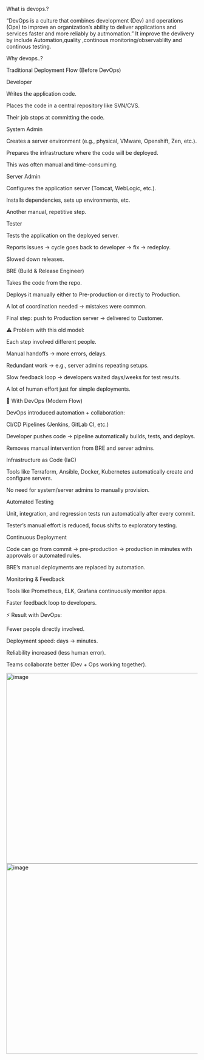 
What is devops.?

“DevOps is a culture that combines development (Dev) and operations (Ops) to improve an organization’s ability to deliver applications and services faster and more reliably by autmomation.”
It improve the devlivery by include Automation,quality ,continous monitoring/observablilty and continous testing.

Why devops..?

Traditional Deployment Flow (Before DevOps)

Developer

Writes the application code.

Places the code in a central repository like SVN/CVS.

Their job stops at committing the code.

System Admin

Creates a server environment (e.g., physical, VMware, Openshift, Zen, etc.).

Prepares the infrastructure where the code will be deployed.

This was often manual and time-consuming.

Server Admin

Configures the application server (Tomcat, WebLogic, etc.).

Installs dependencies, sets up environments, etc.

Another manual, repetitive step.

Tester

Tests the application on the deployed server.

Reports issues → cycle goes back to developer → fix → redeploy.

Slowed down releases.

BRE (Build & Release Engineer)

Takes the code from the repo.

Deploys it manually either to Pre-production or directly to Production.

A lot of coordination needed → mistakes were common.

Final step: push to Production server → delivered to Customer.

⚠️ Problem with this old model:

Each step involved different people.

Manual handoffs → more errors, delays.

Redundant work → e.g., server admins repeating setups.

Slow feedback loop → developers waited days/weeks for test results.

A lot of human effort just for simple deployments.

🔹 With DevOps (Modern Flow)

DevOps introduced automation + collaboration:

CI/CD Pipelines (Jenkins, GitLab CI, etc.)

Developer pushes code → pipeline automatically builds, tests, and deploys.

Removes manual intervention from BRE and server admins.

Infrastructure as Code (IaC)

Tools like Terraform, Ansible, Docker, Kubernetes automatically create and configure servers.

No need for system/server admins to manually provision.

Automated Testing

Unit, integration, and regression tests run automatically after every commit.

Tester’s manual effort is reduced, focus shifts to exploratory testing.

Continuous Deployment

Code can go from commit → pre-production → production in minutes with approvals or automated rules.

BRE’s manual deployments are replaced by automation.

Monitoring & Feedback

Tools like Prometheus, ELK, Grafana continuously monitor apps.

Faster feedback loop to developers.

⚡ Result with DevOps:

Fewer people directly involved.

Deployment speed: days → minutes.

Reliability increased (less human error).

Teams collaborate better (Dev + Ops working together).


<img width="700" height="500" alt="image" src="https://github.com/user-attachments/assets/fdf8301e-b0a1-44fd-bedc-53f59d2bae11" />
<img width="700" height="500" alt="image" src="https://github.com/user-attachments/assets/6a06c87a-d73d-471e-b7ba-0983a73a771b" />

